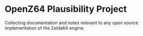 # OpenZ64 Plausibility Project

Collecting documentation and notes relevant to any open source implementation of the Zelda64 engine.
